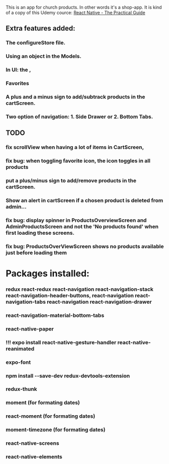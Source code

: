 This is an app for church products. In other words it's a shop-app. It is kind of a copy of this Udemy cource: 
[React Native - The Practical Guide](https://www.udemy.com/react-native-the-practical-guide/)

## Extra features added:
### The configureStore file.
### Using an object in the Models.
### In UI: the <Line />, <BoldText />
### Favorites
### A plus and a minus sign to add/subtrack products in the cartScreen.
### Two option of navigation: 1. Side Drawer or 2. Bottom Tabs.


## TODO
### fix scrollView when having a lot of items in CartScreen,
### fix bug: when toggling favorite icon, the icon toggles in all products
### put a plus/minus sign to add/remove products in the cartScreen.
### Show an alert in cartScreen if a chosen product is deleted from admin...
### fix bug: display spinner in ProductsOverviewScreen and AdminProductsScreen and not the 'No products found' when first loading these screens.
### fix bug: ProductsOverViewScreen shows no products available just before loading them

# Packages installed:
### redux react-redux react-navigation react-navigation-stack react-navigation-header-buttons, react-navigation react-navigation-tabs react-navigation react-navigation-drawer 
### react-navigation-material-bottom-tabs 
### react-native-paper
### !!! expo install react-native-gesture-handler react-native-reanimated
### expo-font
### npm install --save-dev redux-devtools-extension 
### redux-thunk
### moment (for formating dates)
### react-moment (for formating dates)
### moment-timezone (for formating dates)
### react-native-screens
### react-native-elements
